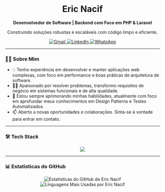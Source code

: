 <div align="center">
  <h1>Eric Nacif</h1>
  <p><strong>Desenvolvedor de Software | Backend com Foco em PHP & Laravel</strong></p>
  <p>Construindo soluções robustas e escaláveis com código limpo e eficiente.</p>
</div>

<div align="center">
  <a href="mailto:naciferic7@gmail.com">
    <img src="https://img.shields.io/badge/Gmail-D14836?style=for-the-badge&logo=gmail&logoColor=white" alt="Gmail">
  </a>
  <a href="https://www.linkedin.com/in/SEU-PERFIL-AQUI" target="_blank">
    <img src="https://img.shields.io/badge/LinkedIn-0077B5?style=for-the-badge&logo=linkedin&logoColor=white" alt="LinkedIn">
  </a>
  <a href="https://wa.me/5533997088999" target="_blank">
    <img src="https://img.shields.io/badge/WhatsApp-25D366?style=for-the-badge&logo=whatsapp&logoColor=white" alt="WhatsApp">
  </a>
</div>

---

### 👨‍💻 Sobre Mim

- 💡 Tenho experiência em desenvolver e manter aplicações web complexas, com foco em performance e boas práticas de arquitetura de software.
- 👨‍💻 Apaixonado por resolver problemas, transformo requisitos de negócio em sistemas funcionais e de alta qualidade.
- 🌱 Estou sempre aprimorando minhas habilidades, atualmente com foco em aprofundar meus conhecimentos em Design Patterns e Testes Automatizados.
- 📫 Aberto a novas oportunidades e colaborações. Sinta-se à vontade para entrar em contato.

---

### 🛠️ Tech Stack

<div align="center">
  <img src="https://skillicons.dev/icons?i=laravel,php,mysql,javascript,bootstrap,git,docker,linux,vscode&perline=5" />
</div>

---

### 📊 Estatísticas do GitHub

<div align="center">
  <picture>
    <source media="(prefers-color-scheme: dark)" srcset="https://github-readme-stats.vercel.app/api?username=ericnacif&show_icons=true&theme=github_dark&include_all_commits=true&count_private=true">
    <source media="(prefers-color-scheme: light)" srcset="https://github-readme-stats.vercel.app/api?username=ericnacif&show_icons=true&theme=default&include_all_commits=true&count_private=true">
    <img alt="Estatísticas do GitHub de Eric Nacif" src="https://github-readme-stats.vercel.app/api?username=ericnacif&show_icons=true&theme=default&include_all_commits=true&count_private=true" />
  </picture>
  <picture>
    <source media="(prefers-color-scheme: dark)" srcset="https://github-readme-stats.vercel.app/api/top-langs/?username=ericnacif&layout=compact&langs_count=7&theme=github_dark">
    <source media="(prefers-color-scheme: light)" srcset="https://github-readme-stats.vercel.app/api/top-langs/?username=ericnacif&layout=compact&langs_count=7&theme=default">
    <img alt="Linguagens Mais Usadas por Eric Nacif" src="https://github-readme-stats.vercel.app/api/top-langs/?username=ericnacif&layout=compact&langs_count=7&theme=default" />
  </picture>
</div>
